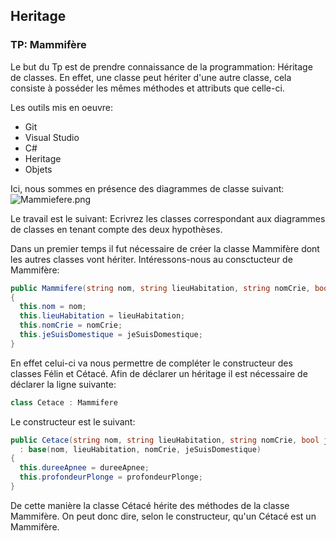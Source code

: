 ## Heritage ##
### TP: Mammifère ###

Le but du Tp est de prendre connaissance de la programmation: Héritage de classes.
En effet, une classe peut hériter d'une autre classe, cela consiste à posséder les mêmes méthodes et attributs que celle-ci.

Les outils mis en oeuvre:
* Git
* Visual Studio
* C#
* Heritage
* Objets

Ici, nous sommes en présence des diagrammes de classe suivant:
![Mammiefere.png](http://image.noelshack.com/fichiers/2018/42/5/1539941887-mammifere.png)

Le travail est le suivant:
Ecrivrez les classes correspondant aux diagrammes de classes en tenant compte des deux hypothèses.

Dans un premier temps il fut nécessaire de créer la classe Mammifère dont les autres classes vont hériter.
Intéressons-nous au consctucteur de Mammifère:
```cs
public Mammifere(string nom, string lieuHabitation, string nomCrie, bool jeSuisDomestique)
{
  this.nom = nom;
  this.lieuHabitation = lieuHabitation;
  this.nomCrie = nomCrie;
  this.jeSuisDomestique = jeSuisDomestique;
}
```
En effet celui-ci va nous permettre de compléter le constructeur des classes Félin et Cétacé.
Afin de déclarer un héritage il est nécessaire de déclarer la ligne suivante:
```cs
class Cetace : Mammifere
```

Le constructeur est le suivant:
```cs
public Cetace(string nom, string lieuHabitation, string nomCrie, bool jeSuisDomestique, int dureeApnee, int profondeurPlonge)
  : base(nom, lieuHabitation, nomCrie, jeSuisDomestique)
{
  this.dureeApnee = dureeApnee;
  this.profondeurPlonge = profondeurPlonge;
}
```

De cette manière la classe Cétacé hérite des méthodes de la classe Mammifère.
On peut donc dire, selon le constructeur, qu'un Cétacé est un Mammifère.

